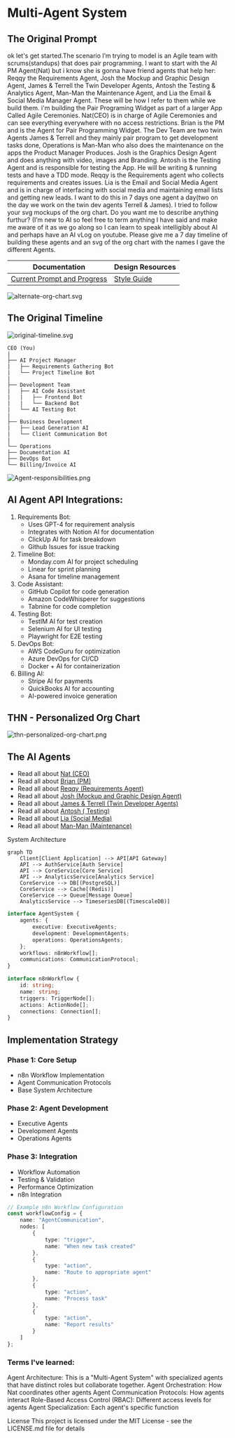 # Multi-Agent System
## The Original Prompt
ok let's get started.The scenario I’m trying to model is an Agile team with scrums(standups) that does pair programming. I want to start with the AI PM Agent(Nat) but i know she is gonna have friend agents that help her: Reqqy the Requirements Agent, Josh the Mockup and Graphic Design Agent, James & Terrell the Twin Developer Agents, Antosh the Testing & Analytics Agent, Man-Man the Maintenance Agent, and Lia the Email & Social Media Manager Agent. These will be how I refer to them while we build them. i'm building the Pair Programing Widget as part of a larger App Called Agile Ceremonies. Nat(CEO) is in charge of Agile Ceremonies and can see everything everywhere with no access restrictions. Brian is the PM and is the Agent for Pair Programming Widget. The Dev Team are two twin Agents James & Terrell and they mainly pair program to get development tasks done, Operations is Man-Man who also does the maintenance on the apps the Product Manager Produces. Josh is the Graphics Design Agent and does anything with video, images and Branding. Antosh is the Testing Agent and is responsible for testing the App. He will be writing & running tests and have a TDD mode. Reqqy is the Requirements agent who collects requirements and creates issues. Lia is the Email and Social Media Agent and is in charge of interfacing with social media and maintaining email lists and getting new leads. I want to do this in 7 days one agent a day(two on the day we work on the twin dev agents Terrell & James). I tried to follow your svg mockups of the org chart. Do you want me to describe anything furthur? (I’m new to AI so feel free to term anything I have said and make me aware of it as we go along so I can learn to speak intelligibly about AI and perhaps have an AI vLog on youtube. Please give me a 7 day timeline of building these agents and an svg of the org chart with the names I gave the different Agents.

| Documentation                                             | Design Resources |
|-----------------------------------------------------------|-----------------|
| [Current Prompt and Progress](README-current-progress.md) | [Style Guide](.readme/MultiAgentSystem/Josh-AI-Graphic-Designer/style-guide/README.md) |

![alternate-org-chart.svg](.readme/MultiAgentSystem/alternate-org-chart.svg)
## The Original Timeline
![original-timeline.svg](.readme/original-timeline.svg)



```Mermaid
CEO (You)
|
├── AI Project Manager
|   ├── Requirements Gathering Bot
|   └── Project Timeline Bot
|
├── Development Team
|   ├── AI Code Assistant
|   |   ├── Frontend Bot
|   |   └── Backend Bot
|   └── AI Testing Bot
|
├── Business Development
|   ├── Lead Generation AI
|   └── Client Communication Bot
|
└── Operations
├── Documentation AI
├── DevOps Bot
└── Billing/Invoice AI
```


![Agent-responsibilities.png](.readme/Agent-responsibilities.png)
## AI Agent API Integrations:

1. Requirements Bot:
   * Uses GPT-4 for requirement analysis
   * Integrates with Notion AI for documentation
   * ClickUp AI for task breakdown
   * Github Issues for issue tracking
2. Timeline Bot:
   * Monday.com AI for project scheduling
   * Linear for sprint planning
   * Asana for timeline management
3. Code Assistant:
   * GitHub Copilot for code generation
   * Amazon CodeWhisperer for suggestions
   * Tabnine for code completion
4. Testing Bot:
   * TestIM AI for test creation
   * Selenium AI for UI testing
   * Playwright for E2E testing
5. DevOps Bot:
   * AWS CodeGuru for optimization
   * Azure DevOps for CI/CD
   * Docker + AI for containerization
6. Billing AI:
   * Stripe AI for payments
   * QuickBooks AI for accounting
   * AI-powered invoice generation

## THN - Personalized Org Chart
![thn-personalized-org-chart.png](.readme/thn-personalized-org-chart.png)
## The AI Agents
* Read all about [Nat (CEO)](.readme/MultiAgentSystem/Nat-AI-CEO/README.md)
* Read all about [Brian (PM)](.readme/MultiAgentSystem/Brian-AI-PM/README.md)
* Read all about [Reqqy (Requirements Agent)](.readme/MultiAgentSystem/Reqqy-AI-Requirements/README.md)
* Read all about [Josh (Mockup and Graphic Design Agent)](.readme/MultiAgentSystem/Josh-AI-Graphic-Designer/README.md)
* Read all about [James & Terrell (Twin Developer Agents)](.readme/MultiAgentSystem/JnT-AI-Dev-Team/README.md)
* Read all about [Antosh ( Testing)](.readme/MultiAgentSystem/Antosh-AI-Tester/README.md)
* Read all about [Lia (Social Media)](.readme/MultiAgentSystem/Lia-AI-Communications/README.md)
* Read all about [Man-Man (Maintenance)](.readme/MultiAgentSystem/ManMan-AI-Devops/README.md)

System Architecture

```mermaid
graph TD
    Client[Client Application] --> API[API Gateway]
    API --> AuthService[Auth Service]
    API --> CoreService[Core Service]
    API --> AnalyticsService[Analytics Service]
    CoreService --> DB[(PostgreSQL)]
    CoreService --> Cache[(Redis)]
    CoreService --> Queue[Message Queue]
    AnalyticsService --> TimeseriesDB[(TimescaleDB)]
```

```typescript
interface AgentSystem {
    agents: {
        executive: ExecutiveAgents;
        development: DevelopmentAgents;
        operations: OperationsAgents;
    };
    workflows: n8nWorkflow[];
    communications: CommunicationProtocol;
}

interface n8nWorkflow {
    id: string;
    name: string;
    triggers: TriggerNode[];
    actions: ActionNode[];
    connections: Connection[];
}
```

## Implementation Strategy
### Phase 1: Core Setup
* n8n Workflow Implementation
* Agent Communication Protocols
* Base System Architecture
### Phase 2: Agent Development
* Executive Agents
* Development Agents
* Operations Agents
### Phase 3: Integration
* Workflow Automation
* Testing & Validation
* Performance Optimization
* n8n Integration

```typescript
// Example n8n Workflow Configuration
const workflowConfig = {
    name: "AgentCommunication",
    nodes: [
        {
            type: "trigger",
            name: "When new task created"
        },
        {
            type: "action",
            name: "Route to appropriate agent"
        },
        {
            type: "action",
            name: "Process task"
        },
        {
            type: "action",
            name: "Report results"
        }
    ]
};
```

### Terms I've learned:
Agent Architecture: This is a "Multi-Agent System" with specialized agents that have distinct roles but collaborate together.
Agent Orchestration: How Nat coordinates other agents
Agent Communication Protocols: How agents interact
Role-Based Access Control (RBAC): Different access levels for agents
Agent Specialization: Each agent's specific function


License
This project is licensed under the MIT License - see the LICENSE.md file for details